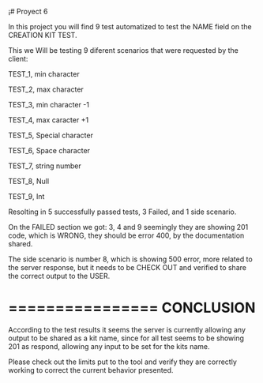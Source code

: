 ¡# Proyect 6

In this project you will find 9 test automatized to test the NAME field on the CREATION KIT TEST.

This we Will be testing 9 diferent scenarios that were requested by the client:


TEST_1, min character

TEST_2, max character

TEST_3, min character -1

TEST_4, max caracter +1

TEST_5, Special character

TEST_6, Space character

TEST_7, string number

TEST_8, Null

TEST_9, Int


Resolting in 5 successfully passed tests, 3 Failed, and 1 side scenario.

On the FAILED section we got: 3, 4 and 9 seemingly they are showing 201 code, which is WRONG, they should be error 400, by the documentation shared.

The side scenario is number 8, which is showing 500 error, more related to the server response, but it needs to be CHECK OUT and verified to share the correct output to the USER.

================
CONCLUSION
================

According to the test results it seems the server is currently allowing any output to be shared as a kit name, since for all test seems to be showing 201 as respond, allowing any input to be set for the kits name.

Please check out the limits put to the tool and verify they are correctly working to correct the current behavior presented.
